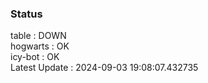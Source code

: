 ### Status


table : DOWN  
hogwarts : OK  
icy-bot : OK  
Latest Update : 2024-09-03 19:08:07.432735
